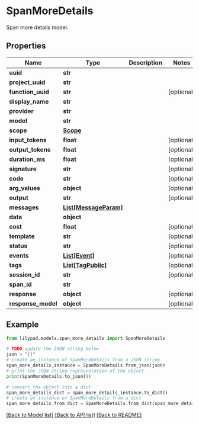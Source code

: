 # SpanMoreDetails

Span more details model.

## Properties

Name | Type | Description | Notes
------------ | ------------- | ------------- | -------------
**uuid** | **str** |  | 
**project_uuid** | **str** |  | 
**function_uuid** | **str** |  | [optional] 
**display_name** | **str** |  | 
**provider** | **str** |  | 
**model** | **str** |  | 
**scope** | [**Scope**](Scope.md) |  | 
**input_tokens** | **float** |  | [optional] 
**output_tokens** | **float** |  | [optional] 
**duration_ms** | **float** |  | [optional] 
**signature** | **str** |  | [optional] 
**code** | **str** |  | [optional] 
**arg_values** | **object** |  | [optional] 
**output** | **str** |  | [optional] 
**messages** | [**List[MessageParam]**](MessageParam.md) |  | 
**data** | **object** |  | 
**cost** | **float** |  | [optional] 
**template** | **str** |  | [optional] 
**status** | **str** |  | [optional] 
**events** | [**List[Event]**](Event.md) |  | [optional] 
**tags** | [**List[TagPublic]**](TagPublic.md) |  | [optional] 
**session_id** | **str** |  | [optional] 
**span_id** | **str** |  | 
**response** | **object** |  | [optional] 
**response_model** | **object** |  | [optional] 

## Example

```python
from lilypad.models.span_more_details import SpanMoreDetails

# TODO update the JSON string below
json = "{}"
# create an instance of SpanMoreDetails from a JSON string
span_more_details_instance = SpanMoreDetails.from_json(json)
# print the JSON string representation of the object
print(SpanMoreDetails.to_json())

# convert the object into a dict
span_more_details_dict = span_more_details_instance.to_dict()
# create an instance of SpanMoreDetails from a dict
span_more_details_from_dict = SpanMoreDetails.from_dict(span_more_details_dict)
```
[[Back to Model list]](../README.md#documentation-for-models) [[Back to API list]](../README.md#documentation-for-api-endpoints) [[Back to README]](../README.md)


